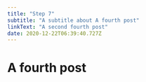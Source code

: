 ```yaml
---
title: "Step 7"
subtitle: "A subtitle about A fourth post"
linkText: "A second fourth post"
date: 2020-12-22T06:39:40.727Z
---
```


# A fourth post

